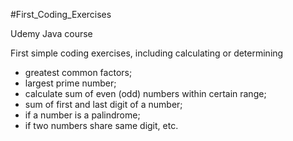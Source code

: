 #First_Coding_Exercises

Udemy Java course

First simple coding exercises, including calculating or determining

- greatest common factors;
- largest prime number; 
- calculate sum of even (odd) numbers within certain range; 
- sum of first and last digit of a number;
- if a number is a palindrome;
- if two numbers share same digit, etc.